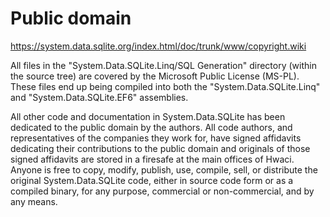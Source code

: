 # Public domain

<https://system.data.sqlite.org/index.html/doc/trunk/www/copyright.wiki>

All files in the "System.Data.SQLite.Linq/SQL Generation" directory (within the source tree) are covered by the Microsoft Public License (MS-PL). These files end up being compiled into both the "System.Data.SQLite.Linq" and "System.Data.SQLite.EF6" assemblies.

All other code and documentation in System.Data.SQLite has been dedicated to the public domain by the authors. All code authors, and representatives of the companies they work for, have signed affidavits dedicating their contributions to the public domain and originals of those signed affidavits are stored in a firesafe at the main offices of Hwaci. Anyone is free to copy, modify, publish, use, compile, sell, or distribute the original System.Data.SQLite code, either in source code form or as a compiled binary, for any purpose, commercial or non-commercial, and by any means.
